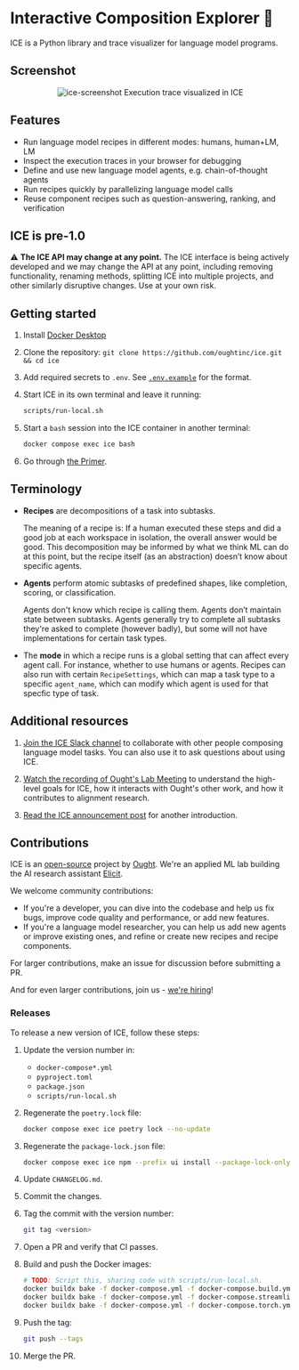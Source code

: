 # Interactive Composition Explorer 🧊

ICE is a Python library and trace visualizer for language model programs.

## Screenshot

<p align="center">
  <img alt="ice-screenshot" src="https://user-images.githubusercontent.com/382515/192681645-6ed87072-2dc6-4982-92d1-8de209bc3ef6.png" />
  Execution trace visualized in ICE
</p>

## Features

- Run language model recipes in different modes: humans, human+LM, LM
- Inspect the execution traces in your browser for debugging
- Define and use new language model agents, e.g. chain-of-thought agents
- Run recipes quickly by parallelizing language model calls
- Reuse component recipes such as question-answering, ranking, and verification

## ICE is pre-1.0

:warning: **The ICE API may change at any point.** The ICE interface is being actively developed and we may change the API at any point, including removing functionality, renaming methods, splitting ICE into multiple projects, and other similarly disruptive changes. Use at your own risk.

## Getting started

1. Install [Docker Desktop](https://www.docker.com/products/docker-desktop/)

1. Clone the repository: `git clone https://github.com/oughtinc/ice.git && cd ice`

1. Add required secrets to `.env`. See [`.env.example`](https://github.com/oughtinc/ice/blob/main/.env.example) for the format.

1. Start ICE in its own terminal and leave it running:

   ```sh
   scripts/run-local.sh
   ```
   
1. Start a `bash` session into the ICE container in another terminal:
   ```sh
   docker compose exec ice bash
   ```
   
1. Go through [the Primer](https://primer.ought.org/).

## Terminology

- **Recipes** are decompositions of a task into subtasks.

  The meaning of a recipe is: If a human executed these steps and did a good job at each workspace in isolation, the overall answer would be good. This decomposition may be informed by what we think ML can do at this point, but the recipe itself (as an abstraction) doesn’t know about specific agents.

- **Agents** perform atomic subtasks of predefined shapes, like completion, scoring, or classification.

  Agents don't know which recipe is calling them. Agents don’t maintain state between subtasks. Agents generally try to complete all subtasks they're asked to complete (however badly), but some will not have implementations for certain task types.

- The **mode** in which a recipe runs is a global setting that can affect every agent call. For instance, whether to use humans or agents. Recipes can also run with certain `RecipeSettings`, which can map a task type to a specific `agent_name`, which can modify which agent is used for that specfic type of task.

## Additional resources

1. [Join the ICE Slack channel](https://join.slack.com/t/ice-1mh7029/shared_invite/zt-1h8118i28-tPDSulG8C~4dr5ZdAky1gg) to collaborate with other people composing language model tasks. You can also use it to ask questions about using ICE.

2. [Watch the recording of Ought's Lab Meeting](https://www.youtube.com/watch?v=cZqq4muY5_w) to understand the high-level goals for ICE, how it interacts with Ought's other work, and how it contributes to alignment research.

3. [Read the ICE announcement post](https://ought.org/updates/2022-10-06-ice-primer) for another introduction.

## Contributions

ICE is an [open-source](https://github.com/oughtinc/ice/blob/main/LICENSE.md) project by [Ought](https://ought.org/). We're an applied ML lab building the AI research assistant [Elicit](https://elicit.org/).

We welcome community contributions:

- If you're a developer, you can dive into the codebase and help us fix bugs, improve code quality and performance, or add new features.
- If you're a language model researcher, you can help us add new agents or improve existing ones, and refine or create new recipes and recipe components.

For larger contributions, make an issue for discussion before submitting a PR.

And for even larger contributions, join us - [we're hiring](https://ought.org/careers)!

### Releases

To release a new version of ICE, follow these steps:

1. Update the version number in:

   - `docker-compose*.yml`
   - `pyproject.toml`
   - `package.json`
   - `scripts/run-local.sh`

1. Regenerate the `poetry.lock` file:

   ```sh
   docker compose exec ice poetry lock --no-update
   ```

1. Regenerate the `package-lock.json` file:

   ```sh
   docker compose exec ice npm --prefix ui install --package-lock-only
   ```

1. Update `CHANGELOG.md`.

1. Commit the changes.

1. Tag the commit with the version number:

   ```sh
   git tag <version>
   ```

1. Open a PR and verify that CI passes.

1. Build and push the Docker images:

   ```sh
   # TODO: Script this, sharing code with scripts/run-local.sh.
   docker buildx bake -f docker-compose.yml -f docker-compose.build.yml --push
   docker buildx bake -f docker-compose.yml -f docker-compose.streamlit.yml -f docker-compose.build-streamlit.yml --push
   docker buildx bake -f docker-compose.yml -f docker-compose.torch.yml -f docker-compose.build-torch.yml --push
   ```

1. Push the tag:

   ```sh
   git push --tags
   ```

1. Merge the PR.
